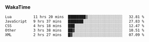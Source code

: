 ### WakaTime

<!--START_SECTION:waka-->

```txt
Lua          11 hrs 20 mins  ████████▒░░░░░░░░░░░░░░░░   32.81 %
JavaScript   9 hrs 37 mins   ███████░░░░░░░░░░░░░░░░░░   27.83 %
CSS          4 hrs 18 mins   ███░░░░░░░░░░░░░░░░░░░░░░   12.47 %
Other        3 hrs 38 mins   ██▓░░░░░░░░░░░░░░░░░░░░░░   10.51 %
XML          2 hrs 27 mins   █▓░░░░░░░░░░░░░░░░░░░░░░░   07.09 %
```

<!--END_SECTION:waka-->
